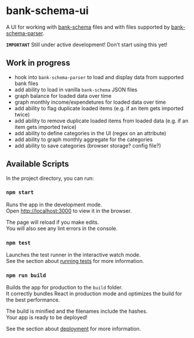 # bank-schema-ui

A UI for working with [bank-schema](https://github.com/xpcoffee/bank-schema) files and with files supported by [bank-schema-parser](https://github.com/xpcoffee/bank-schema-parser).

**`IMPORTANT`** Still under active development! Don't start using this yet!

## Work in progress

- hook into `bank-schema-parser` to load and display data from supported bank files
- add ability to load in vanilla `bank-schema` JSON files
- graph balance for loaded data over time
- graph monthly income/expendetures for loaded data over time
- add ability to flag duplicate loaded items (e.g. if an item gets imported twice)
- add ability to remove duplicate loaded items from loaded data (e.g. if an item gets imported twice)
- add ability to define categories in the UI (regex on an attribute)
- add ability to graph monthly aggregate for the categories
- add ability to save categories (browser storage? config file?)

## Available Scripts

In the project directory, you can run:

### `npm start`

Runs the app in the development mode.<br />
Open [http://localhost:3000](http://localhost:3000) to view it in the browser.

The page will reload if you make edits.<br />
You will also see any lint errors in the console.

### `npm test`

Launches the test runner in the interactive watch mode.<br />
See the section about [running tests](https://facebook.github.io/create-react-app/docs/running-tests) for more information.

### `npm run build`

Builds the app for production to the `build` folder.<br />
It correctly bundles React in production mode and optimizes the build for the best performance.

The build is minified and the filenames include the hashes.<br />
Your app is ready to be deployed!

See the section about [deployment](https://facebook.github.io/create-react-app/docs/deployment) for more information.
